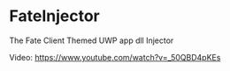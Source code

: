 # FateInjector
The Fate Client Themed UWP app dll Injector


Video:
https://www.youtube.com/watch?v=_50QBD4pKEs
